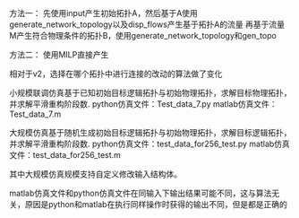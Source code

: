方法一：
先使用input产生初始拓扑A，然后基于A使用generate_network_topology以及disp_flows产生基于拓扑A的流量
再基于流量M产生符合物理条件的拓扑B，使用generate_network_topology和gen_topo

方法二：
使用MILP直接产生

相对于v2，选择在哪个拓扑中进行连接的改动的算法做了变化

小规模联调仿真基于已知初始目标逻辑拓扑与初始物理拓扑，求解目标物理拓扑，并求解平滑重构阶段数.
python仿真文件：Test_data_7.py
matlab仿真文件：Test_data_7.m

大规模仿真基于随机生成初始目标逻辑拓扑与初始物理拓扑，求解目标逻辑拓扑，并求解平滑重构阶段数.
python仿真文件：test_data_for256_test.py
matlab仿真文件：test_data_for256_test.m

其中大规模仿真规模支持自定义修改输入结构体。

matlab仿真文件和python仿真文件在同输入下输出结果可能不同，这与算法无关，原因是python和matlab在执行同样操作时获得的输出不同，但是都是正确的

